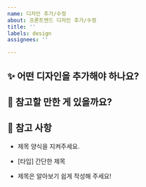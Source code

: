 ```yaml
---
name: 디자인 추가/수정
about: 프론트엔드 디자인 추가/수정
title: ''
labels: design
assignees: ''

---
```


## :sparkles: 어떤 디자인을 추가해야 하나요?

## :rocket: 참고할 만한 게 있을까요?

## :memo: 참고 사항

- 제목 양식을 지켜주세요.

- [타입] 간단한 제목

- 제목은 알아보기 쉽게 작성해 주세요!
